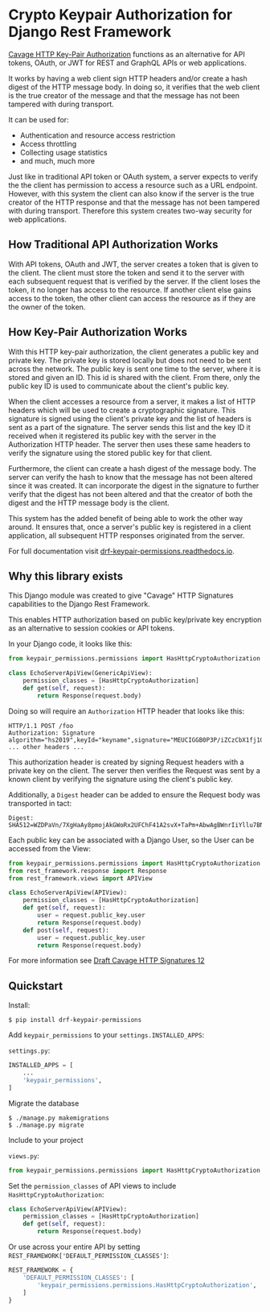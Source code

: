 # Crypto Keypair Authorization for Django Rest Framework

[Cavage HTTP Key-Pair Authorization](https://tools.ietf.org/html/draft-cavage-http-signatures-12) functions as an alternative for API tokens, OAuth, or JWT for REST and GraphQL APIs or web applications.

It works by having a web client sign HTTP headers and/or create a hash digest of the HTTP message body. In doing so, it verifies that the web client is the true creator of the message and that the message has not been tampered with during transport.

It can be used for:

* Authentication and resource access restriction
* Access throttling
* Collecting usage statistics
* and much, much more

Just like in traditional API token or OAuth system, a server expects to verify the the client has permission to access a resource such as a URL endpoint. However, with this system the client can also know if the server is the true creator of the HTTP response and that the message has not been tampered with during transport. Therefore this system creates two-way security for web applications.

## How Traditional API Authorization Works

With API tokens, OAuth and JWT, the server creates a token that is given to the client. The client must store the token and send it to the server with each subsequent request that is verified by the server. If the client loses the token, it no longer has access to the resource. If another client else gains access to the token, the other client can access the resource as if they are the owner of the token.

## How Key-Pair Authorization Works

With this HTTP key-pair authorization, the client generates a public key and private key. The private key is stored locally but does not need to be sent across the network. The public key is sent one time to the server, where it is stored and given an ID. This id is shared with the client. From there, only the public key ID is used to communicate about the client's public key.

When the client accesses a resource from a server, it makes a list of HTTP headers which will be used to create a cryptographic signature. This signature is signed using the client's private key and the list of headers is sent as a part of the signature. The server sends this list and the key ID it received when it registered its public key with the server in the Authorization HTTP header. The server then uses these same headers to verify the signature using the stored public key for that client.

Furthermore, the client can create a hash digest of the message body. The server can verify the hash to know that the message has not been altered since it was created. It can incorporate the digest in the signature to further verify that the digest has not been altered and that the creator of both the digest and the HTTP message body is the client.

This system has the added benefit of being able to work the other way around. It ensures that, once a server's public key is registered in a client application, all subsequent HTTP responses originated from the server.

For full documentation visit [drf-keypair-permissions.readthedocs.io](https://drf-keypair-permissions.readthedocs.io/).

## Why this library exists

This Django module was created to give "Cavage" HTTP Signatures capabilities to the Django Rest Framework.

This enables HTTP authorization based on public key/private key encryption as an alternative to session cookies or API tokens.

In your Django code, it looks like this:
```python
from keypair_permissions.permissions import HasHttpCryptoAuthorization

class EchoServerApiView(GenericApiView):
    permission_classes = [HasHttpCryptoAuthorization]
    def get(self, request):
        return Response(request.body)

```

Doing so will require an `Authorization` HTTP header that looks like this:

```
HTTP/1.1 POST /foo
Authorization: Signature algorithm="hs2019",keyId="keyname",signature="MEUCIGGB0P3P/iZCzCbX1fj1Q6AbYPJr9dEBYcsuiLoS3q6uAiEAkEjvmWfuN1UDPmYCkBywnI/MwisCuNEmlAxPB3ZBVgc="
... other headers ...
```

This authorization header is created by signing Request headers with a private key on the client. The server then verifies the Request was sent by a known client by verifying the signature using the client's public key.

Additionally, a `Digest` header can be added to ensure the Request body was transported in tact:

```
Digest: SHA512=WZDPaVn/7XgHaAy8pmojAkGWoRx2UFChF41A2svX+TaPm+AbwAgBWnrIiYllu7BNNyealdVLvRwEmTHWXvJwew==
```

Each public key can be associated with a Django User, so the User can be accessed from the View:

```python
from keypair_permissions.permissions import HasHttpCryptoAuthorization
from rest_framework.response import Response
from rest_framework.views import APIView

class EchoServerApiView(APIView):
    permission_classes = [HasHttpCryptoAuthorization]
    def get(self, request):
        user = request.public_key.user
        return Response(request.body)
    def post(self, request):
        user = request.public_key.user
        return Response(request.body)
```

For more information see [Draft Cavage HTTP Signatures 12](https://tools.ietf.org/html/draft-cavage-http-signatures-12)

## Quickstart

Install:

```
$ pip install drf-keypair-permissions
```

Add `keypair_permissions` to your `settings.INSTALLED_APPS`:

`settings.py`:
```python
INSTALLED_APPS = [
	...
	'keypair_permissions',
]
```

Migrate the database

```
$ ./manage.py makemigrations
$ ./manage.py migrate
```

Include to your project

`views.py`:
```python
from keypair_permissions.permissions import HasHttpCryptoAuthorization
```

Set the `permission_classes` of API views to include `HasHttpCryptoAuthorization`:

```python
class EchoServerApiView(APIView):
    permission_classes = [HasHttpCryptoAuthorization]
    def get(self, request):
        return Response(request.body)
```

Or use across your entire API by setting `REST_FRAMEWORK['DEFAULT_PERMISSION_CLASSES']`:

```python
REST_FRAMEWORK = {
    'DEFAULT_PERMISSION_CLASSES': [
        'keypair_permissions.permissions.HasHttpCryptoAuthorization',
    ]
}
```
